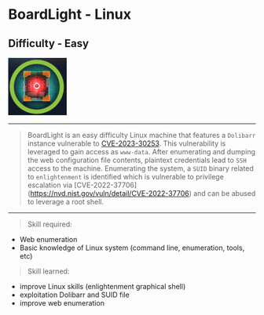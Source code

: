 
# BoardLight - Linux

## Difficulty - Easy

![boardlight_logo](./screenshots/boardlight_logo.png)

---

> BoardLight is an easy difficulty Linux machine that features a `Dolibarr` instance vulnerable to
> [CVE-2023-30253](https://nvd.nist.gov/vuln/detail/CVE-2023-30253). This vulnerability is leveraged
> to gain access as `www-data`. After enumerating and dumping the web configuration file contents,
> plaintext credentials lead to `SSH` access to the machine. Enumerating the system, a `SUID` binary
> related to `enlightenment` is identified which is vulnerable to privilege escalation via [CVE-2022-37706]
> (https://nvd.nist.gov/vuln/detail/CVE-2022-37706) and can be abused to leverage a root shell.

---

> Skill required:

- Web enumeration
- Basic knowledge of Linux system (command line, enumeration, tools, etc)

> Skill learned:

- improve Linux skills (enlightenment graphical shell)
- exploitation Dolibarr and SUID file
- improve web enumeration

